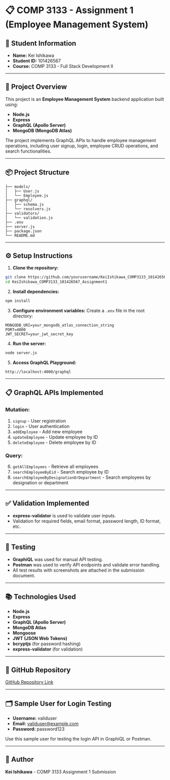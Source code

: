 # 📋 COMP 3133 - Assignment 1 (Employee Management System)

## 👤 **Student Information**
- **Name:** Kei Ishikawa
- **Student ID:** 101426567
- **Course:** COMP 3133 - Full Stack Development II

---

## 🚀 **Project Overview**
This project is an **Employee Management System** backend application built using:
- **Node.js**
- **Express**
- **GraphQL (Apollo Server)**
- **MongoDB (MongoDB Atlas)**

The project implements GraphQL APIs to handle employee management operations, including user signup, login, employee CRUD operations, and search functionalities.

---

## 📦 **Project Structure**
```
├── models/
│   ├── User.js
│   └── Employee.js
├── graphql/
│   ├── schema.js
│   └── resolvers.js
├── validators/
│   └── validation.js
├── .env
├── server.js
├── package.json
└── README.md
```

---

## ⚙️ **Setup Instructions**

1. **Clone the repository:**
```bash
git clone https://github.com/yourusername/KeiIshikawa_COMP3133_101426567_Assignment1.git
cd KeiIshikawa_COMP3133_101426567_Assignment1
```

2. **Install dependencies:**
```bash
npm install
```

3. **Configure environment variables:**
Create a `.env` file in the root directory:
```env
MONGODB_URI=your_mongodb_atlas_connection_string
PORT=4000
JWT_SECRET=your_jwt_secret_key
```

4. **Run the server:**
```bash
node server.js
```

5. **Access GraphQL Playground:**
```
http://localhost:4000/graphql
```

---

## 📋 **GraphQL APIs Implemented**

### **Mutation:**
1. `signup` - User registration
2. `login` - User authentication
3. `addEmployee` - Add new employee
4. `updateEmployee` - Update employee by ID
5. `deleteEmployee` - Delete employee by ID

### **Query:**
6. `getAllEmployees` - Retrieve all employees
7. `searchEmployeeByEid` - Search employee by ID
8. `searchEmployeeByDesignationOrDepartment` - Search employees by designation or department

---

## ✅ **Validation Implemented**
- **express-validator** is used to validate user inputs.
- Validation for required fields, email format, password length, ID format, etc.

---

## 🧪 **Testing**
- **GraphiQL** was used for manual API testing.
- **Postman** was used to verify API endpoints and validate error handling.
- All test results with screenshots are attached in the submission document.

---

## 📚 **Technologies Used**
- **Node.js**
- **Express**
- **GraphQL (Apollo Server)**
- **MongoDB Atlas**
- **Mongoose**
- **JWT (JSON Web Tokens)**
- **bcryptjs** (for password hashing)
- **express-validator** (for validation)

---

## 🔗 **GitHub Repository**
[GitHub Repository Link](https://github.com/yourusername/KeiIshikawa_COMP3133_101426567_Assignment1)

---

## 🗂️ **Sample User for Login Testing**
- **Username:** validuser
- **Email:** validuser@example.com
- **Password:** password123

Use this sample user for testing the login API in GraphiQL or Postman.

---

## 🚀 **Author**
**Kei Ishikawa** - COMP 3133 Assignment 1 Submission